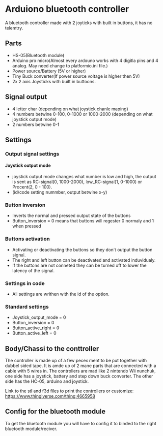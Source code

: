# Arduiono bluetooth controller

A bluetooth controller made with 2 joyticks with built in buttons, it has no telemtry.

## Parts
- HS-05(Bluetooth module)
- Arduino pro micro(Almost every ardouno works with 4 digitla pins and 4 analog. May need change to platformio.ini file.)
- Power source/Battery (5V or higher)
- Tiny Buck converter(If power source voltage is higher then 5V)
- 2x 2 axis Joysticks with built in buttoons.

## Signal output
- 4 letter char (depending on what joystick chanle maping)
- 4 numbers betwine 0-100, 0-1000 or 1000-2000 (depending on what joystick output mode)
- 2 numbers betwine 0-1

## Settings
### Output signal settings
#### Joystick output mode
- joystick output mode changes what number is low and high, the output is sent as RC-signal(0, 1000-2000), low_RC-signal(1, 0-1000) or Procent(2, 0 - 100).
- (id/code setting nummber, output betwine x-y)

### Button inversion
- Inverts the normal and pressed output state of the buttons
- Button_inversion = 0 means that buttons will regester 0 normaly and 1 when pressed

### Buttons activation
- Activating or deactivating the buttons so they don't output the button signal.
- The right and left button can be deactivated and activated induvidualy.
- If the buttons are not conneted they can be turned off to lower the latency of the signal.
  
### Settings in code
- All settings are writhen with the id of the option.


### Standard settings
- Joystick_output_mode = 0
- Button_inversion = 0
- Button_active_right = 0
- Button_active_left = 0

## Body/Chassi to the conttroller
The controller is made up of a few pecex ment to be put together with dubbel sided tape. It is amde up of 2 mane parts that are connected with a cable with 5 wires in.
The controllers are mad like 2 nintendo Wii nunchuk, one side has a joystick, battery and step down buck converter. The other side has the HC-05, arduino and joystick.

Link to the stl and f3d files to print the controllers or customize: https://www.thingiverse.com/thing:4665958

## Config for the bluetooth module
To get the bluetooth module you will have to config it to binded to the right bluetooth module/reciver.
